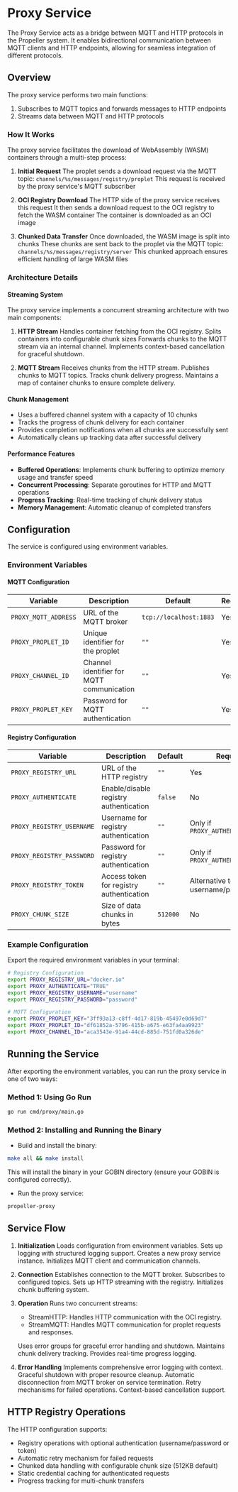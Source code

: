 # Proxy Service

The Proxy Service acts as a bridge between MQTT and HTTP protocols in the Propeller system. It enables bidirectional communication between MQTT clients and HTTP endpoints, allowing for seamless integration of different protocols.

## Overview

The proxy service performs two main functions:

1. Subscribes to MQTT topics and forwards messages to HTTP endpoints
2. Streams data between MQTT and HTTP protocols

### How It Works

The proxy service facilitates the download of WebAssembly (WASM) containers through a multi-step process:

1. **Initial Request**
   The proplet sends a download request via the MQTT topic: `channels/%s/messages/registry/proplet`
   This request is received by the proxy service's MQTT subscriber

2. **OCI Registry Download**
   The HTTP side of the proxy service receives this request
   It then sends a download request to the OCI registry to fetch the WASM container
   The container is downloaded as an OCI image

3. **Chunked Data Transfer**
   Once downloaded, the WASM image is split into chunks
   These chunks are sent back to the proplet via the MQTT topic: `channels/%s/messages/registry/server`
    This chunked approach ensures efficient handling of large WASM files

### Architecture Details

#### Streaming System

The proxy service implements a concurrent streaming architecture with two main components:

1. **HTTP Stream**
   Handles container fetching from the OCI registry.
   Splits containers into configurable chunk sizes
   Forwards chunks to the MQTT stream via an internal channel.
   Implements context-based cancellation for graceful shutdown.

2. **MQTT Stream**
   Receives chunks from the HTTP stream.
   Publishes chunks to MQTT topics.
   Tracks chunk delivery progress.
   Maintains a map of container chunks to ensure complete delivery.

#### Chunk Management

- Uses a buffered channel system with a capacity of 10 chunks
- Tracks the progress of chunk delivery for each container
- Provides completion notifications when all chunks are successfully sent
- Automatically cleans up tracking data after successful delivery

#### Performance Features

- **Buffered Operations**: Implements chunk buffering to optimize memory usage and transfer speed
- **Concurrent Processing**: Separate goroutines for HTTP and MQTT operations
- **Progress Tracking**: Real-time tracking of chunk delivery status
- **Memory Management**: Automatic cleanup of completed transfers

## Configuration

The service is configured using environment variables.

### Environment Variables

#### MQTT Configuration

| Variable | Description | Default | Required |
|----------|-------------|---------|----------|
| `PROXY_MQTT_ADDRESS` | URL of the MQTT broker | `tcp://localhost:1883` | Yes |
| `PROXY_PROPLET_ID` | Unique identifier for the proplet | `""` | Yes |
| `PROXY_CHANNEL_ID` | Channel identifier for MQTT communication | `""` | Yes |
| `PROXY_PROPLET_KEY` | Password for MQTT authentication | `""` | Yes |

#### Registry Configuration

| Variable | Description | Default | Required |
|----------|-------------|---------|----------|
| `PROXY_REGISTRY_URL` | URL of the HTTP registry | `""` | Yes |
| `PROXY_AUTHENTICATE` | Enable/disable registry authentication | `false` | No |
| `PROXY_REGISTRY_USERNAME` | Username for registry authentication | `""` | Only if `PROXY_AUTHENTICATE=true` |
| `PROXY_REGISTRY_PASSWORD` | Password for registry authentication | `""` | Only if `PROXY_AUTHENTICATE=true` |
| `PROXY_REGISTRY_TOKEN` | Access token for registry authentication | `""` | Alternative to username/password |
| `PROXY_CHUNK_SIZE` | Size of data chunks in bytes | `512000` | No |

### Example Configuration

Export the required environment variables in your terminal:

```bash
# Registry Configuration
export PROXY_REGISTRY_URL="docker.io"
export PROXY_AUTHENTICATE="TRUE"
export PROXY_REGISTRY_USERNAME="username"
export PROXY_REGISTRY_PASSWORD="password"

# MQTT Configuration
export PROXY_PROPLET_KEY="3ff93a13-c8ff-4d17-819b-45497e0d69d7"
export PROXY_PROPLET_ID="df61852a-5796-415b-a675-e63fa4aa9923"
export PROXY_CHANNEL_ID="aca3543e-91a4-44cd-885d-751fd0a326de"
```

## Running the Service

After exporting the environment variables, you can run the proxy service in one of two ways:

### Method 1: Using Go Run

```bash
go run cmd/proxy/main.go
```

### Method 2: Installing and Running the Binary

- Build and install the binary:

```bash
make all && make install
```

This will install the binary in your GOBIN directory (ensure your GOBIN is configured correctly).

- Run the proxy service:

```bash
propeller-proxy
```

## Service Flow

1. **Initialization**
   Loads configuration from environment variables.
   Sets up logging with structured logging support.
   Creates a new proxy service instance.
   Initializes MQTT client and communication channels.

2. **Connection**
   Establishes connection to the MQTT broker.
   Subscribes to configured topics.
   Sets up HTTP streaming with the registry.
   Initializes chunk buffering system.

3. **Operation**
   Runs two concurrent streams:
     - StreamHTTP: Handles HTTP communication with the OCI registry.
     - StreamMQTT: Handles MQTT communication for proplet requests and responses.

      Uses error groups for graceful error handling and shutdown. Maintains chunk delivery tracking. Provides real-time progress logging.

4. **Error Handling**
   Implements comprehensive error logging with context. Graceful shutdown with proper resource cleanup. Automatic disconnection from MQTT broker on service termination. Retry mechanisms for failed operations. Context-based cancellation support.

## HTTP Registry Operations

The HTTP configuration supports:

- Registry operations with optional authentication (username/password or token)
- Automatic retry mechanism for failed requests
- Chunked data handling with configurable chunk size (512KB default)
- Static credential caching for authenticated requests
- Progress tracking for multi-chunk transfers
